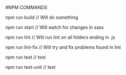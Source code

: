 #NPM COMMANDS

npm run build // Will do something

npm run start // Will watch for changes in sass

npm run lint // Will run lint on all folders ending in .js

npm run lint-fix // Will try and fix problems found in lint

npm run test // test

npm run test-unit // test
